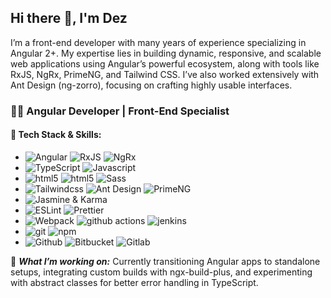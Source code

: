 ## Hi there 👋, I'm Dez
I’m a front-end developer with many years of experience specializing in Angular 2+. My expertise lies in building dynamic, responsive, and scalable web applications using Angular’s powerful ecosystem, along with tools like RxJS, NgRx, PrimeNG, and Tailwind CSS. I’ve also worked extensively with Ant Design (ng-zorro), focusing on crafting highly usable interfaces.

### 👨‍💻 Angular Developer | Front-End Specialist
#### 🔧 Tech Stack & Skills:
- <img alt="Angular" src="https://img.shields.io/badge/-Angular-DD0031?logo=angular&logoColor=white"/>
  <img alt="RxJS" src="https://img.shields.io/badge/RxJS-c2185b.svg?logo=reactivex&logoColor=white" />
  <img alt="NgRx" src="https://img.shields.io/badge/NgRx-a829c3.svg?logo=NgRx&logoColor=white" />

- <img alt="TypeScript" src="https://img.shields.io/badge/-TypeScript-007ACC?logo=typescript&logoColor=white" />
  <img alt="Javascript" src="https://img.shields.io/badge/-javascript-f7df1c?logo=javascript&logoColor=black" />

- <img alt="html5" src="https://img.shields.io/badge/-HTML5-E34F26?logo=html5&logoColor=white" />
  <img alt="html5" src="https://img.shields.io/badge/CSS3-1572B6?logo=css3&logoColor=white" />
  <img alt="Sass" src="https://img.shields.io/badge/-Sass-CC6699?logo=sass&logoColor=white" />

- <img alt="Tailwindcss" src="https://img.shields.io/badge/tailwindcss-EDF8FF?&logo=tailwindcss" />
  <img alt="Ant Design" src="https://img.shields.io/badge/-Ant%20Design-fff?style=flat&logo=ant-design&logoColor=0170FE" />
  <img alt="PrimeNG" src="https://img.shields.io/badge/PrimeNG-ffffff?logo=PrimeNG&logoColor=DD0031" />
  
- <img alt="Jasmine & Karma" src="https://img.shields.io/badge/Jasmine-Karma-3DBEAE" />

- <img alt="ESLint" src="https://img.shields.io/badge/ESLint-3A33D1?logo=eslint" />
  <img alt="Prettier" src="https://img.shields.io/badge/-Prettier-F7B93E?logo=prettier&logoColor=white" />
  
- <img alt="Webpack" src="https://img.shields.io/badge/-Webpack-8DD6F9?logo=webpack&logoColor=white" />
  <img alt="github actions" src="https://img.shields.io/badge/-Github_Actions-2088FF?logo=github-actions&logoColor=white" />
  <img alt="jenkins" src="https://img.shields.io/badge/-Jenkins-D24939?logo=jenkins&logoColor=white" />

- <img alt="git" src="https://img.shields.io/badge/-Git-F05032?logo=git&logoColor=white" />
  <img alt="npm" src="https://img.shields.io/badge/-NPM-CB3837?logo=npm&logoColor=white" />

- <img alt="Github" src="https://img.shields.io/badge/-Github-181717?logo=github&logoColor=ffffff" />
  <img alt="Bitbucket" src="https://img.shields.io/badge/-Bitbucket-0052CC?logo=bitbucket&logoColor=ffffff" />
  <img alt="Gitlab" src="https://img.shields.io/badge/-Gitlab-FC6D26?logo=gitlab&logoColor=ffffff" />
  
  
  
🚀 ***What I’m working on:*** Currently transitioning Angular apps to standalone setups, integrating custom builds with ngx-build-plus, and experimenting with abstract classes for better error handling in TypeScript.

<!--
**huynhle98/huynhle98** is a ✨ _special_ ✨ repository because its `README.md` (this file) appears on your GitHub profile.

Here are some ideas to get you started:

- 🔭 I’m currently working on ...
- 🌱 I’m currently learning ...
- 👯 I’m looking to collaborate on ...
- 🤔 I’m looking for help with ...
- 💬 Ask me about ...
- 📫 How to reach me: ...
- 😄 Pronouns: ...
- ⚡ Fun fact: ...
-->
